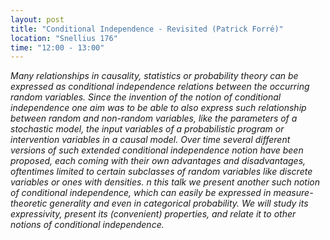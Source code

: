 ```yaml
---
layout: post
title: "Conditional Independence - Revisited (Patrick Forré)"
location: "Snellius 176"
time: "12:00 - 13:00"
---
```


<em>
Many relationships in causality, statistics or probability theory can be expressed as conditional independence relations between the occurring random variables. Since the invention of the notion of conditional independence one aim was to be able to also express such relationship between random and non-random variables, like the parameters of a stochastic model, the input variables of a probabilistic program or intervention variables in a causal model. Over time several different versions of such extended conditional independence notion have been proposed, each coming with their own advantages and disadvantages, oftentimes limited to certain subclasses of random variables like discrete variables or ones with densities.
n this talk we present another such notion of conditional independence, which can easily be expressed in measure-theoretic generality and even in categorical probability. We will study its expressivity, present its (convenient) properties, and relate it to other notions of conditional independence.
</em>
